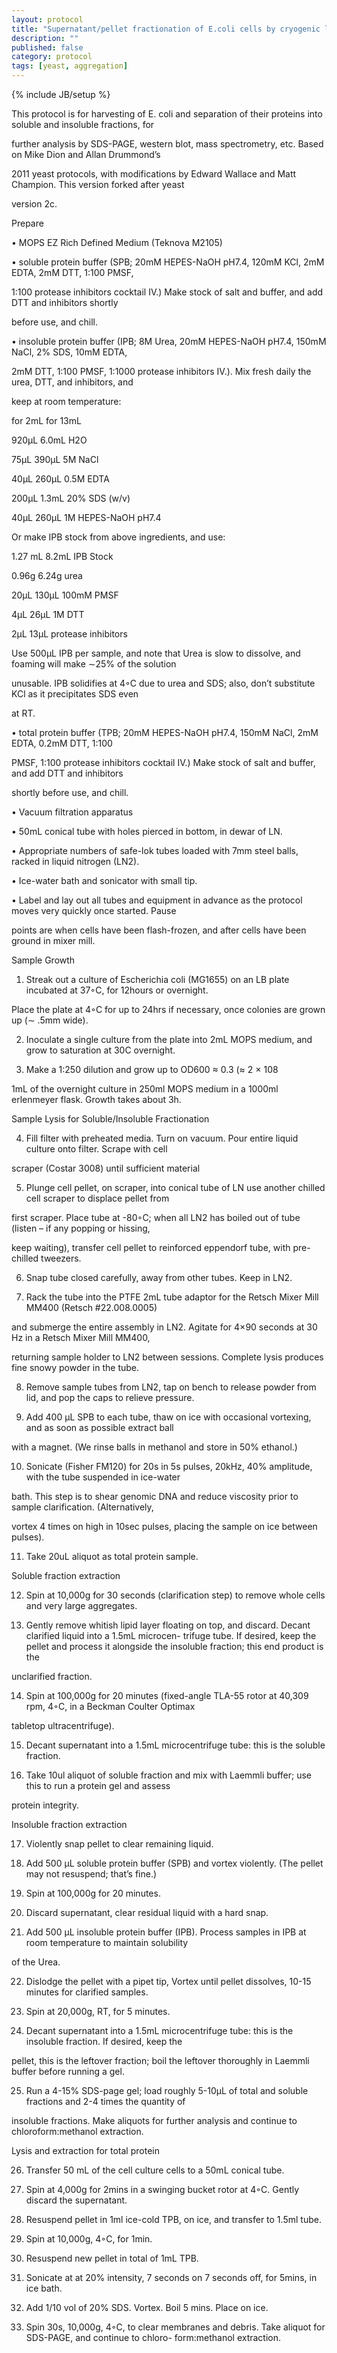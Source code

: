 ```yaml
---
layout: protocol
title: "Supernatant/pellet fractionation of E.coli cells by cryogenic lysis"
description: ""
published: false
category: protocol
tags: [yeast, aggregation]
---
```

{% include JB/setup %}

This protocol is for harvesting of E. coli and separation of their proteins into soluble and insoluble fractions, for

further analysis by SDS-PAGE, western blot, mass spectrometry, etc. Based on Mike Dion and Allan Drummond’s

2011 yeast protocols, with modifications by Edward Wallace and Matt Champion. This version forked after yeast

version 2c.

Prepare

• MOPS EZ Rich Defined Medium (Teknova M2105)

• soluble protein buffer (SPB; 20mM HEPES-NaOH pH7.4, 120mM KCl, 2mM EDTA, 2mM DTT, 1:100 PMSF,

1:100 protease inhibitors cocktail IV.) Make stock of salt and buffer, and add DTT and inhibitors shortly

before use, and chill.

• insoluble protein buffer (IPB; 8M Urea, 20mM HEPES-NaOH pH7.4, 150mM NaCl, 2% SDS, 10mM EDTA,

2mM DTT, 1:100 PMSF, 1:1000 protease inhibitors IV.). Mix fresh daily the urea, DTT, and inhibitors, and

keep at room temperature:

for 2mL for 13mL

920μL 6.0mL H2O

75μL 390μL 5M NaCl

40μL 260μL 0.5M EDTA

200μL 1.3mL 20% SDS (w/v)

40μL 260μL 1M HEPES-NaOH pH7.4

Or make IPB stock from above ingredients, and use:

1.27 mL 8.2mL IPB Stock

0.96g 6.24g urea

20μL 130μL 100mM PMSF

4μL 26μL 1M DTT

2μL 13μL protease inhibitors

Use 500μL IPB per sample, and note that Urea is slow to dissolve, and foaming will make ∼25% of the solution

unusable. IPB solidifies at 4◦C due to urea and SDS; also, don’t substitute KCl as it precipitates SDS even

at RT.

• total protein buffer (TPB; 20mM HEPES-NaOH pH7.4, 150mM NaCl, 2mM EDTA, 0.2mM DTT, 1:100

PMSF, 1:100 protease inhibitors cocktail IV.) Make stock of salt and buffer, and add DTT and inhibitors

shortly before use, and chill.

• Vacuum filtration apparatus

• 50mL conical tube with holes pierced in bottom, in dewar of LN.

• Appropriate numbers of safe-lok tubes loaded with 7mm steel balls, racked in liquid nitrogen (LN2).

• Ice-water bath and sonicator with small tip.

• Label and lay out all tubes and equipment in advance as the protocol moves very quickly once started. Pause

points are when cells have been flash-frozen, and after cells have been ground in mixer mill.

Sample Growth

1. Streak out a culture of Escherichia coli (MG1655) on an LB plate incubated at 37◦C, for 12hours or overnight.

Place the plate at 4◦C for up to 24hrs if necessary, once colonies are grown up (∼ .5mm wide).

2. Inoculate a single culture from the plate into 2mL MOPS medium, and grow to saturation at 30C overnight.

3. Make a 1:250 dilution and grow up to OD600 ≈ 0.3 (≈ 2 × 108

1mL of the overnight culture in 250ml MOPS medium in a 1000ml erlenmeyer flask. Growth takes about 3h.

Sample Lysis for Soluble/Insoluble Fractionation

4. Fill filter with preheated media. Turn on vacuum. Pour entire liquid culture onto filter. Scrape with cell

scraper (Costar 3008) until sufficient material

5. Plunge cell pellet, on scraper, into conical tube of LN use another chilled cell scraper to displace pellet from

first scraper. Place tube at -80◦C; when all LN2 has boiled out of tube (listen – if any popping or hissing,

keep waiting), transfer cell pellet to reinforced eppendorf tube, with pre-chilled tweezers.

6. Snap tube closed carefully, away from other tubes. Keep in LN2.

7. Rack the tube into the PTFE 2mL tube adaptor for the Retsch Mixer Mill MM400 (Retsch #22.008.0005)

and submerge the entire assembly in LN2. Agitate for 4×90 seconds at 30 Hz in a Retsch Mixer Mill MM400,

returning sample holder to LN2 between sessions. Complete lysis produces fine snowy powder in the tube.

8. Remove sample tubes from LN2, tap on bench to release powder from lid, and pop the caps to relieve pressure.

9. Add 400 μL SPB to each tube, thaw on ice with occasional vortexing, and as soon as possible extract ball

with a magnet. (We rinse balls in methanol and store in 50% ethanol.)

10. Sonicate (Fisher FM120) for 20s in 5s pulses, 20kHz, 40% amplitude, with the tube suspended in ice-water

bath. This step is to shear genomic DNA and reduce viscosity prior to sample clarification. (Alternatively,

vortex 4 times on high in 10sec pulses, placing the sample on ice between pulses).

11. Take 20uL aliquot as total protein sample.

Soluble fraction extraction

12. Spin at 10,000g for 30 seconds (clarification step) to remove whole cells and very large aggregates.

13. Gently remove whitish lipid layer floating on top, and discard. Decant clarified liquid into a 1.5mL microcen-
trifuge tube. If desired, keep the pellet and process it alongside the insoluble fraction; this end product is the

unclarified fraction.

14. Spin at 100,000g for 20 minutes (fixed-angle TLA-55 rotor at 40,309 rpm, 4◦C, in a Beckman Coulter Optimax

tabletop ultracentrifuge).

15. Decant supernatant into a 1.5mL microcentrifuge tube: this is the soluble fraction.

16. Take 10ul aliquot of soluble fraction and mix with Laemmli buffer; use this to run a protein gel and assess

protein integrity.

Insoluble fraction extraction

17. Violently snap pellet to clear remaining liquid.

18. Add 500 μL soluble protein buffer (SPB) and vortex violently. (The pellet may not resuspend; that’s fine.)

19. Spin at 100,000g for 20 minutes.

20. Discard supernatant, clear residual liquid with a hard snap.

21. Add 500 μL insoluble protein buffer (IPB). Process samples in IPB at room temperature to maintain solubility

of the Urea.

22. Dislodge the pellet with a pipet tip, Vortex until pellet dissolves, 10-15 minutes for clarified samples.

23. Spin at 20,000g, RT, for 5 minutes.

24. Decant supernatant into a 1.5mL microcentrifuge tube: this is the insoluble fraction. If desired, keep the

pellet, this is the leftover fraction; boil the leftover thoroughly in Laemmli buffer before running a gel.

25. Run a 4-15% SDS-page gel; load roughly 5-10μL of total and soluble fractions and 2-4 times the quantity of

insoluble fractions. Make aliquots for further analysis and continue to chloroform:methanol extraction.

Lysis and extraction for total protein

26. Transfer 50 mL of the cell culture cells to a 50mL conical tube.

27. Spin at 4,000g for 2mins in a swinging bucket rotor at 4◦C. Gently discard the supernatant.

28. Resuspend pellet in 1ml ice-cold TPB, on ice, and transfer to 1.5ml tube.

29. Spin at 10,000g, 4◦C, for 1min.

30. Resuspend new pellet in total of 1mL TPB.

31. Sonicate at at 20% intensity, 7 seconds on 7 seconds off, for 5mins, in ice bath.

32. Add 1/10 vol of 20% SDS. Vortex. Boil 5 mins. Place on ice.

33. Spin 30s, 10,000g, 4◦C, to clear membranes and debris. Take aliquot for SDS-PAGE, and continue to chloro-
form:methanol extraction.
